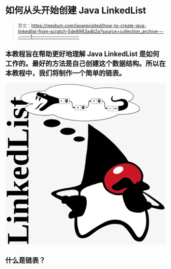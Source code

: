 # 如何从头开始创建 Java LinkedList

> 原文：<https://medium.com/javarevisited/how-to-create-java-linkedlist-from-scratch-5de8983adb2a?source=collection_archive---------1----------------------->

## 本教程旨在帮助更好地理解 Java LinkedList 是如何工作的。最好的方法是自己创建这个数据结构。所以在本教程中，我们将制作一个简单的链表。

[![](img/4c81854cd60b2eafb54fdda2ccfd76d6.png)](https://javarevisited.blogspot.com/2016/05/how-do-you-find-length-of-singly-linked.html)

## 什么是链表？